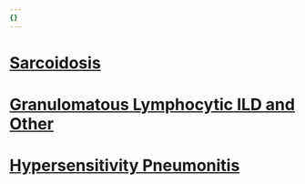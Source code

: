 ```yaml
---
{}
---
```

   
# [Sarcoidosis](../../../Pulmonary%20Medicine/02.%20Diseases%20of%20the%20Lung%20Parenchyma/02.1.%20Diffuse%20Parenchymal%20Lung%20Disease/Granulomatous%20Interstitial%20Lung%20Disease/Sarcoidosis.md)   
# [Granulomatous Lymphocytic ILD and Other](../../../Pulmonary%20Medicine/02.%20Diseases%20of%20the%20Lung%20Parenchyma/02.1.%20Diffuse%20Parenchymal%20Lung%20Disease/Granulomatous%20Interstitial%20Lung%20Disease/Granulomatous%20Lymphocytic%20ILD%20and%20Other.md)   
# [Hypersensitivity Pneumonitis](../../../Pulmonary%20Medicine/02.%20Diseases%20of%20the%20Lung%20Parenchyma/02.1.%20Diffuse%20Parenchymal%20Lung%20Disease/Granulomatous%20Interstitial%20Lung%20Disease/Hypersensitivity%20Pneumonitis.md)